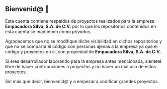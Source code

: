 ## Bienvenid@ 👋

Esta cuenta contiene respaldos de proyectos realizados para la empresa **Empacadora Silva, S.A. de C.V.** por lo que los
repositorios contenidos en esta cuenta se mantienen como *privados*.

Agradecemos que no se modifique diche visibilidad en dichos repositorios y que no se comparta el código con personas ajenas
a la empresa ya que el código y proyectos en sí, son propiedad de **Empacadora Silva, S.A. de C.V.**

Si eres desarrollador laborando para la empresa antes mencionada, sienteté libre de hacer contribuciones a proyectos y no hacer un mal
uso de estos proyectos.

Sin más que decir, bienvenid@ y a empezar a codificar grandes proyectos.

<!--
**EsilDev/EsilDev** is a ✨ _special_ ✨ repository because its `README.md` (this file) appears on your GitHub profile.

Here are some ideas to get you started:

- 🔭 I’m currently working on ...
- 🌱 I’m currently learning ...
- 👯 I’m looking to collaborate on ...
- 🤔 I’m looking for help with ...
- 💬 Ask me about ...
- 📫 How to reach me: ...
- 😄 Pronouns: ...
- ⚡ Fun fact: ...
-->

